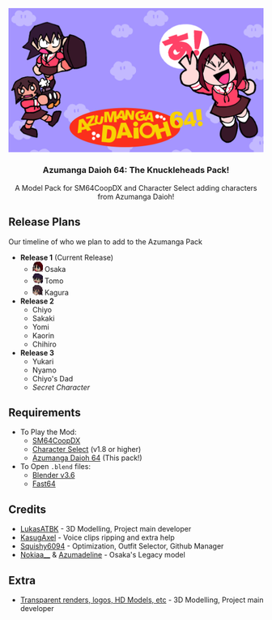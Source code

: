 
<p align=center> <img src="images/azumanga-daioh-main-art.png" width="720"> </p>

### <p align=center>Azumanga Daioh 64: The Knuckleheads Pack!</p>

 <p align=center>A Model Pack for SM64CoopDX and Character Select adding characters from Azumanga Daioh!</p>
 
## Release Plans

 Our timeline of who we plan to add to the Azumanga Pack

- **Release 1** (Current Release)
    - <img src="textures/osakav2-icon.png" height="20"> Osaka
    - <img src="textures/tomo-icon.png" height="20"> Tomo
    - <img src="textures/kagura-icon.png" height="20"> Kagura
- **Release 2**
    - Chiyo
    - Sakaki
    - Yomi
    - Kaorin
    - Chihiro
- **Release 3**
    - Yukari
    - Nyamo
    - Chiyo's Dad
    - *Secret Character*

## Requirements
- To Play the Mod:
   - [SM64CoopDX](https://github.com/coop-deluxe/sm64coopdx)
   - [Character Select](https://github.com/Squishy6094/character-select-coop) (v1.8 or higher)
   - [Azumanga Daioh 64](https://github.com/LukasATBK/char-select-azumanga-pack/releases/latest) (This pack!)
- To Open `.blend` files:
   - [Blender v3.6](https://www.blender.org/download/releases/3-6/)
   - [Fast64](https://github.com/Fast-64/fast64])

## Credits
- [LukasATBK](https://allmylinks.com/lukasatbk) - 3D Modelling, Project main developer
- [KasugAxel](https://twitter.com/kasugaxel) - Voice clips ripping and extra help
- [Squishy6094](https://github.com/Squishy6094) - Optimization, Outfit Selector, Github Manager
- [Nokiaa__](https://twitter.com/Nokiaa__) & [Azumadeline](https://twitter.com/azumadeline) - Osaka's Legacy model

 ## Extra
- [Transparent renders, logos, HD Models, etc](https://www.mediafire.com/folder/omkm3wo4jtjm6/Azumanga64_Stuff) - 3D Modelling, Project main developer

